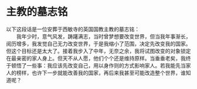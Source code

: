# 主教的墓志铭

以下这段话是一位安葬于西敏寺的英国国教主教的墓志铭：  
　　我年少时，意气风发，踌躇满志，当时曾梦想要改变世界，但当我年事渐长，阅历增多，我发觉自己无力改变世界，于是我缩小了范围，决定先改变我的国家。但这个目标还是太大了。接着我步入了中年，无奈之余，我将试图改变的对象锁定在最亲密的家人身上。但天不从人愿，他们个个还是维持原样。当垂垂老矣，我终于顿悟了一些事：我应该先改变自己，用以身作则的方式影响家人。若我能先当家人的榜样，也许下一步就能改善我的国家，再后来我甚至可能改造整个世界，谁知道呢？
  